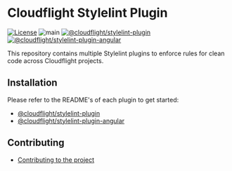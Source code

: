 # Cloudflight Stylelint Plugin

[![License](https://img.shields.io/badge/License-Apache_2.0-green.svg)](https://opensource.org/licenses/Apache-2.0)
![main](https://github.com/cloudflightio/cloudflight-stylelint-plugin/actions/workflows/build.yml/badge.svg?branch=main)
[![@cloudflight/stylelint-plugin](https://img.shields.io/npm/v/@cloudflight/stylelint-plugin?label=@cloudflight/stylelint-plugin)](https://www.npmjs.com/package/@cloudflight/stylelint-plugin)
[![@cloudflight/stylelint-plugin-angular](https://img.shields.io/npm/v/@cloudflight/stylelint-plugin-angular?label=@cloudflight/stylelint-plugin-angular)](https://www.npmjs.com/package/@cloudflight/stylelint-plugin-angular)

This repository contains multiple Stylelint plugins to enforce rules for clean code across Cloudflight projects.

## Installation

Please refer to the README's of each plugin to get started:

- [@cloudflight/stylelint-plugin](packages/stylelint-plugin/README.md)
- [@cloudflight/stylelint-plugin-angular](packages/stylelint-plugin-angular/README.md)

## Contributing

- [Contributing to the project](CONTRIBUTING.md)
